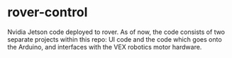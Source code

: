 # rover-control
Nvidia Jetson code deployed to rover. As of now, the code consists of two separate projects within this repo: UI code and the code which goes onto the Arduino, and interfaces with the VEX robotics motor hardware.